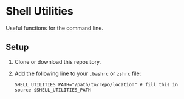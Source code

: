 # Shell Utilities

Useful functions for the command line.

## Setup

1. Clone or download this repository.

2. Add the following line to your `.bashrc` or `zshrc` file:

   ```shell
   SHELL_UTILITIES_PATH="/path/to/repo/location" # fill this in
   source $SHELL_UTILITIES_PATH
   ```

   

   